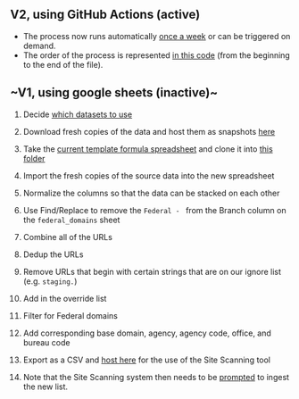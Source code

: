 

## V2, using GitHub Actions (active)

* The process now runs automatically [once a week](https://github.com/GSA/site-scanning-documentation/blob/main/pages/schedule.md) or can be triggered on demand.  
* The order of the process is represented [in this code](https://github.com/GSA/site-scanning-documentation/blob/main/pages/schedule.md) (from the beginning to the end of the file).  


## ~V1, using google sheets (inactive)~

1) Decide [which datasets to use](https://github.com/GSA/federal-website-index#major-datasets)

2) Download fresh copies of the data and host them as snapshots [here](https://github.com/GSA/federal-website-index/tree/main/data/snapshots)

3) Take the [current template formula spreadsheet](https://docs.google.com/spreadsheets/d/1reGwemIkUeMDwyebQTcHuutaRxCUUztAK_INv9287tA/edit#gid=1843664497) and clone it into [this folder](https://drive.google.com/drive/u/1/folders/1ndBdaI78RPFPQAjamROOmiv_wCi1bsp5)

5) Import the fresh copies of the source data into the new spreadsheet

4) Normalize the columns so that the data can be stacked on each other

5) Use Find/Replace to remove the `Federal - ` from the Branch column on the `federal_domains` sheet

6) Combine all of the URLs 

7) Dedup the URLs

8) Remove URLs that begin with certain strings that are on our ignore list (e.g. `staging.`)

9) Add in the override list

10) Filter for Federal domains

11) Add corresponding base domain, agency, agency code, office, and bureau code

12) Export as a CSV and [host here](https://raw.githubusercontent.com/GSA/data/master/dotgov-websites/site-scanning/current-federal-subdomains.csv) for the use of the Site Scanning tool

13) Note that the Site Scanning system then needs to be [prompted]([url](https://github.com/GSA/site-scanning-engine/actions/workflows/ingest.yml)) to ingest the new list.  
